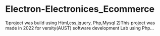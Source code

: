 # Electron-Electronices_Ecommerce
1)project was build using Html,css,jquery, Php,Mysql
2)This project was made in 2022 for versity(AUST) software development Lab using Php...
